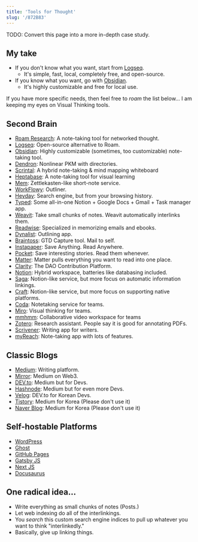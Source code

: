 ```yaml
---
title: 'Tools for Thought'
slug: '/872B83'
---
```


TODO: Convert this page into a more in-depth case study.

## My take
- If you don't know what you want, start from [Logseq](https://logseq.com/).
	- It's simple, fast, local, completely free, and open-source.
- If you know what you want, go with [Obsidian](https://obsidian.md/).
	- It's highly customizable and free for local use.

If you have more specific needs, then feel free to *roam* the list below... I am keeping my eyes on Visual Thinking tools.

## Second Brain
- [Roam Research](https://roamresearch.com/): A note-taking tool for networked thought.
- [Logseq](https://logseq.com/): Open-source alternative to Roam.
- [Obsidian](https://obsidian.md/): Highly customizable (sometimes, too customizable) note-taking tool.
- [Dendron](https://www.dendron.so/): Nonlinear PKM with directories.
- [Scrintal](https://www.scrintal.com/): A hybrid note-taking & mind mapping whiteboard
- [Heptabase](https://heptabase.com/): A note-taking tool for visual learning
- [Mem](https://get.mem.ai/): Zettlekasten-like short-note service.
- [WorkFlowy](https://workflowy.com/): Outliner.
- [Heyday](https://heyday.xyz/): Search engine, but from your browsing history.
- [Typed](https://typed.do/features): Some all-in-one Notion + Google Docs + Gmail + Task manager app.
- [Weavit](https://www.weavit.ai/): Take small chunks of notes. Weavit automatically interlinks them.
- [Readwise](https://readwise.io/): Specialized in memorizing emails and ebooks.
- [Dynalist](https://dynalist.io/): Outlining app.
- [Braintoss](https://braintoss.com/): GTD Capture tool. Mail to self.
- [Instapaper](https://www.instapaper.com/): Save Anything. Read Anywhere.
- [Pocket](https://getpocket.com/en/): Save interesting stories. Read them whenever.
- [Matter](https://hq.getmatter.app/): Matter pulls everything you want to read into one place.
- [Clarity](https://www.clarity.so/): The DAO Contribution Platform.
- [Notion](https://www.notion.so/): Hybrid workspace, batteries like databasing included.
- [Saga](https://saga.so/): Notion-like service, but more focus on automatic information linkings.
- [Craft](https://www.craft.do/): Notion-like service, but more focus on supporting native platforms.
- [Coda](https://coda.io/): Notetaking service for teams.
- [Miro](https://miro.com/): Visual thinking for teams.
- [mmhmm](https://www.mmhmm.app/home): Collaborative video workspace for teams
- [Zotero](https://www.zotero.org/): Research assistant. People say it is good for annotating PDFs.
- [Scrivener](https://www.literatureandlatte.com/scrivener/overview): Writing app for writers.
- [myReach](https://myreach.io/features/): Note-taking app with lots of features.

## Classic Blogs

- [Medium](https://medium.com/): Writing platform.
- [Mirror](https://mirror.xyz/): Medium on Web3.
- [DEV.to](https://dev.to/): Medium but for Devs.
- [Hashnode](https://hashnode.com/): Medium but for even more Devs.
- [Velog](https://velog.io/): DEV.to for Korean Devs.
- [Tistory](https://www.tistory.com/): Medium for Korea (Please don't use it)
- [Naver Blog](https://blog.naver.com): Medium for Korea (Please don't use it)

## Self-hostable Platforms

- [WordPress](https://wordpress.org/)
- [Ghost](https://ghost.org/)
- [GitHub Pages](https://pages.github.com/)
- [Gatsby JS](https://www.gatsbyjs.com/)
- [Next JS](https://nextjs.org/)
- [Docusaurus](https://docusaurus.io/)

## One radical idea...
- Write everything as small chunks of notes (Posts.)
- Let web indexing do all of the interlinkings.
- You *search* this custom search engine indices to pull up whatever you want to think "interlinkedly."
- Basically, give up linking things.
